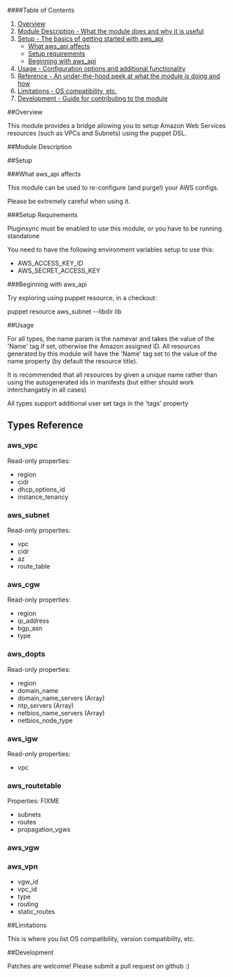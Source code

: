 ####Table of Contents

1. [Overview](#overview)
2. [Module Description - What the module does and why it is useful](#module-description)
3. [Setup - The basics of getting started with aws_api](#setup)
    * [What aws_api affects](#what-aws_api-affects)
    * [Setup requirements](#setup-requirements)
    * [Beginning with aws_api](#beginning-with-aws_api)
4. [Usage - Configuration options and additional functionality](#usage)
5. [Reference - An under-the-hood peek at what the module is doing and how](#reference)
5. [Limitations - OS compatibility, etc.](#limitations)
6. [Development - Guide for contributing to the module](#development)

##Overview

This module provides a bridge allowing you to setup Amazon Web Services resources (such as VPCs and Subnets) using the puppet DSL.

##Module Description

##Setup

###What aws_api affects

This module can be used to re-configure (and purge!) your AWS configs.

Please be extremely careful when using it.

###Setup Requirements

Pluginsync must be enabled to use this module, or you have to be running standalone

You need to have the following environment variables setup to use this:

  * AWS_ACCESS_KEY_ID
  * AWS_SECRET_ACCESS_KEY

###Beginning with aws_api

Try exploring using puppet resource, in a checkout:

  puppet resource aws_subnet --libdir lib

##Usage

For all types, the name param is the namevar and takes the value of the
'Name' tag if set, otherwise the Amazon assigned ID. All resources generated
by this module will have the 'Name' tag set to the value of the name property (by default the resource title).

It is recommended that all resources by given a unique name rather than using
the autogenerated ids in manifests (but either should work interchangably in all cases)

All types support additional user set tags in the 'tags' property

## Types Reference

### aws_vpc

Read-only properties:

 * region
 * cidr
 * dhcp_options_id
 * instance_tenancy

### aws_subnet 

Read-only properties:
  * vpc
  * cidr
  * az
  * route_table

### aws_cgw

Read-only properties:

  * region
  * ip_address
  * bgp_asn
  * type

### aws_dopts

Read-only properties:
  * region
  * domain_name
  * domain_name_servers (Array)
  * ntp_servers (Array)
  * netbios_name_servers (Array)
  * netbios_node_type

### aws_igw

Read-only properties:

  * vpc

### aws_routetable

Properties: FIXME

  * subnets
  * routes
  * propagation_vgws

### aws_vgw

### aws_vpn

  * vgw_id
  * vpc_id
  * type
  * routing
  * static_routes

##Limitations

This is where you list OS compatibility, version compatibility, etc.

##Development

Patches are welcome! Please submit a pull request on github :)


